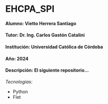 # EHCPA_SPI

#### Alumno: Vietto Herrera Santiago
#### Tutor: Dr. Ing. Carlos Gastón Catalini
#### Institución: Universidad Católica de Córdoba
#### Año: 2024

#### Descripción: El siguiente repositorio... 

*Tecnologias:*
+ Python
+ Flet

